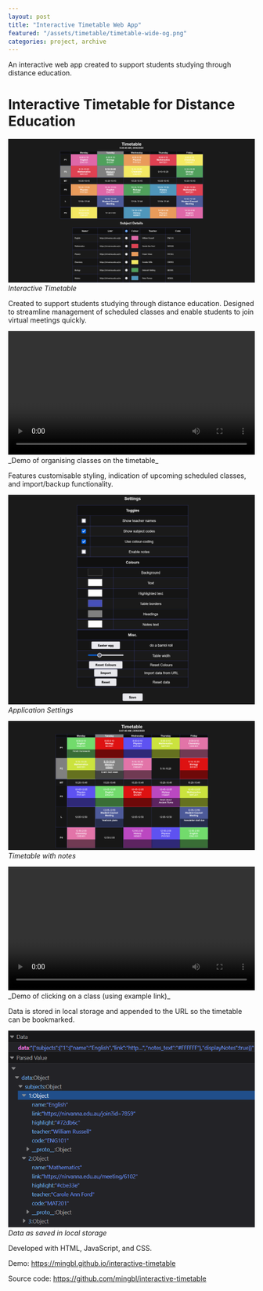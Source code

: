 ```yaml
---
layout: post
title: "Interactive Timetable Web App"
featured: "/assets/timetable/timetable-wide-og.png"
categories: project, archive
---
```


An interactive web app created to support students studying through distance education.

# Interactive Timetable for Distance Education

![Interactive Timetable](/assets/timetable/timetable-wide-og.png)
_Interactive Timetable_

Created to support students studying through distance education. Designed to streamline management of scheduled classes and enable students to join virtual meetings quickly.

<video width="100%" height="auto" controls>
  <source src="/assets/timetable/timetable-adding-classes.webm" type="video/webm">
  Your browser does not support the video tag.
</video>
_Demo of organising classes on the timetable_

Features customisable styling, indication of upcoming scheduled classes, and import/backup functionality.

![Application Settings](/assets/timetable/timetable-settings.png)
_Application Settings_

![Timetable with notes](/assets/timetable/timetable-notes.png)
_Timetable with notes_

<video width="100%" height="auto" controls>
  <source src="/assets/timetable/timetable-clicking-class.webm" type="video/webm">
  Your browser does not support the video tag.
</video>
_Demo of clicking on a class (using example link)_

Data is stored in local storage and appended to the URL so the timetable can be bookmarked.

![Data as saved in local storage](/assets/timetable/timetable-local-storage.png)
_Data as saved in local storage_

Developed with HTML, JavaScript, and CSS.

Demo: <https://mingbl.github.io/interactive-timetable>

Source code: <https://github.com/mingbl/interactive-timetable>
